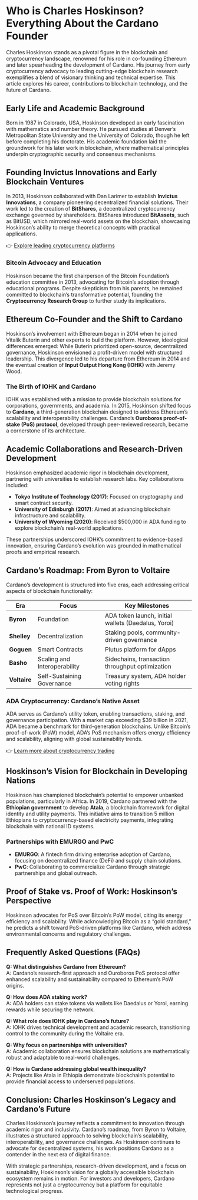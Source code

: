 # Who is Charles Hoskinson? Everything About the Cardano Founder

Charles Hoskinson stands as a pivotal figure in the blockchain and cryptocurrency landscape, renowned for his role in co-founding Ethereum and later spearheading the development of Cardano. His journey from early cryptocurrency advocacy to leading cutting-edge blockchain research exemplifies a blend of visionary thinking and technical expertise. This article explores his career, contributions to blockchain technology, and the future of Cardano.

## Early Life and Academic Background

Born in 1987 in Colorado, USA, Hoskinson developed an early fascination with mathematics and number theory. He pursued studies at Denver’s Metropolitan State University and the University of Colorado, though he left before completing his doctorate. His academic foundation laid the groundwork for his later work in blockchain, where mathematical principles underpin cryptographic security and consensus mechanisms.

## Founding Invictus Innovations and Early Blockchain Ventures

In 2013, Hoskinson collaborated with Dan Larimer to establish **Invictus Innovations**, a company pioneering decentralized financial solutions. Their work led to the creation of **BitShares**, a decentralized cryptocurrency exchange governed by shareholders. BitShares introduced **BitAssets**, such as BitUSD, which mirrored real-world assets on the blockchain, showcasing Hoskinson’s ability to merge theoretical concepts with practical applications.

👉 [Explore leading cryptocurrency platforms](https://bit.ly/okx-bonus)

### Bitcoin Advocacy and Education

Hoskinson became the first chairperson of the Bitcoin Foundation’s education committee in 2013, advocating for Bitcoin’s adoption through educational programs. Despite skepticism from his parents, he remained committed to blockchain’s transformative potential, founding the **Cryptocurrency Research Group** to further study its implications.

## Ethereum Co-Founder and the Shift to Cardano

Hoskinson’s involvement with Ethereum began in 2014 when he joined Vitalik Buterin and other experts to build the platform. However, ideological differences emerged: While Buterin prioritized open-source, decentralized governance, Hoskinson envisioned a profit-driven model with structured leadership. This divergence led to his departure from Ethereum in 2014 and the eventual creation of **Input Output Hong Kong (IOHK)** with Jeremy Wood.

### The Birth of IOHK and Cardano

IOHK was established with a mission to provide blockchain solutions for corporations, governments, and academia. In 2015, Hoskinson shifted focus to **Cardano**, a third-generation blockchain designed to address Ethereum’s scalability and interoperability challenges. Cardano’s **Ouroboros proof-of-stake (PoS) protocol**, developed through peer-reviewed research, became a cornerstone of its architecture.

## Academic Collaborations and Research-Driven Development

Hoskinson emphasized academic rigor in blockchain development, partnering with universities to establish research labs. Key collaborations included:

- **Tokyo Institute of Technology (2017)**: Focused on cryptography and smart contract security.
- **University of Edinburgh (2017)**: Aimed at advancing blockchain infrastructure and scalability.
- **University of Wyoming (2020)**: Received $500,000 in ADA funding to explore blockchain’s real-world applications.

These partnerships underscored IOHK’s commitment to evidence-based innovation, ensuring Cardano’s evolution was grounded in mathematical proofs and empirical research.

## Cardano’s Roadmap: From Byron to Voltaire

Cardano’s development is structured into five eras, each addressing critical aspects of blockchain functionality:

| Era     | Focus                                | Key Milestones                          |
|---------|--------------------------------------|-----------------------------------------|
| **Byron** | Foundation                          | ADA token launch, initial wallets (Daedalus, Yoroi) |
| **Shelley** | Decentralization                  | Staking pools, community-driven governance |
| **Goguen** | Smart Contracts                   | Plutus platform for dApps               |
| **Basho** | Scaling and Interoperability       | Sidechains, transaction throughput optimization |
| **Voltaire** | Self-Sustaining Governance       | Treasury system, ADA holder voting rights |

### ADA Cryptocurrency: Cardano’s Native Asset

ADA serves as Cardano’s utility token, enabling transactions, staking, and governance participation. With a market cap exceeding $39 billion in 2021, ADA became a benchmark for third-generation blockchains. Unlike Bitcoin’s proof-of-work (PoW) model, ADA’s PoS mechanism offers energy efficiency and scalability, aligning with global sustainability trends.

👉 [Learn more about cryptocurrency trading](https://bit.ly/okx-bonus)

## Hoskinson’s Vision for Blockchain in Developing Nations

Hoskinson has championed blockchain’s potential to empower unbanked populations, particularly in Africa. In 2019, Cardano partnered with the **Ethiopian government** to develop **Atala**, a blockchain framework for digital identity and utility payments. This initiative aims to transition 5 million Ethiopians to cryptocurrency-based electricity payments, integrating blockchain with national ID systems.

### Partnerships with EMURGO and PwC

- **EMURGO**: A fintech firm driving enterprise adoption of Cardano, focusing on decentralized finance (DeFi) and supply chain solutions.
- **PwC**: Collaborating to commercialize Cardano through strategic partnerships and global outreach.

## Proof of Stake vs. Proof of Work: Hoskinson’s Perspective

Hoskinson advocates for PoS over Bitcoin’s PoW model, citing its energy efficiency and scalability. While acknowledging Bitcoin as a “gold standard,” he predicts a shift toward PoS-driven platforms like Cardano, which address environmental concerns and regulatory challenges.

## Frequently Asked Questions (FAQs)

**Q: What distinguishes Cardano from Ethereum?**  
A: Cardano’s research-first approach and Ouroboros PoS protocol offer enhanced scalability and sustainability compared to Ethereum’s PoW origins.

**Q: How does ADA staking work?**  
A: ADA holders can stake tokens via wallets like Daedalus or Yoroi, earning rewards while securing the network.

**Q: What role does IOHK play in Cardano’s future?**  
A: IOHK drives technical development and academic research, transitioning control to the community during the Voltaire era.

**Q: Why focus on partnerships with universities?**  
A: Academic collaboration ensures blockchain solutions are mathematically robust and adaptable to real-world challenges.

**Q: How is Cardano addressing global wealth inequality?**  
A: Projects like Atala in Ethiopia demonstrate blockchain’s potential to provide financial access to underserved populations.

## Conclusion: Charles Hoskinson’s Legacy and Cardano’s Future

Charles Hoskinson’s journey reflects a commitment to innovation through academic rigor and inclusivity. Cardano’s roadmap, from Byron to Voltaire, illustrates a structured approach to solving blockchain’s scalability, interoperability, and governance challenges. As Hoskinson continues to advocate for decentralized systems, his work positions Cardano as a contender in the next era of digital finance.

With strategic partnerships, research-driven development, and a focus on sustainability, Hoskinson’s vision for a globally accessible blockchain ecosystem remains in motion. For investors and developers, Cardano represents not just a cryptocurrency but a platform for equitable technological progress.